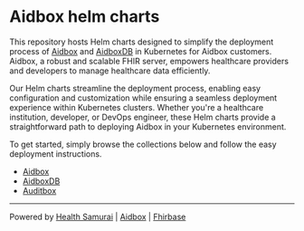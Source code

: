 # Aidbox helm charts

This repository hosts Helm charts designed to simplify the deployment process of [Aidbox](https://docs.aidbox.app/) and [AidboxDB](https://docs.aidbox.app/storage-1/aidboxdb-image) in Kubernetes for Aidbox customers. Aidbox, a robust and scalable FHIR server, empowers healthcare providers and developers to manage healthcare data efficiently.

Our Helm charts streamline the deployment process, enabling easy configuration and customization while ensuring a seamless deployment experience within Kubernetes clusters. Whether you're a healthcare institution, developer, or DevOps engineer, these Helm charts provide a straightforward path to deploying Aidbox in your Kubernetes environment.

To get started, simply browse the collections below and follow the easy deployment instructions.

- [Aidbox](./aidbox)
- [AidboxDB](./aidboxdb)
- [Auditbox](./auditbox)

***
Powered by [Health Samurai](http://www.health-samurai.io) | [Aidbox](http://www.health-samurai.io/aidbox) | [Fhirbase](http://www.health-samurai.io/fhirbase)
